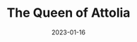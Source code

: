 ---
date: 2023-01-16
dateYear: 2023
isbn: 9780062642974
title: The Queen of Attolia
description: "The brilliant thief Eugenides has visited the Queen of Attolia's palace one too many times, leaving small tokens and then departing unseen. When his final excursion does not go as planned, he is captured by the ruthless queen."
cover: cover_queenofattolia.jpeg
coverGoogle: https://books.google.com/books/content?id=qnC5jwEACAAJ&printsec=frontcover&img=1&zoom=1&source=gbs_api
pageCount: 256
authors: Megan Whalen Turner
publishers: Greenwillow Books
published: 2017-02-28
publishedYear: 2017
bookSeries: The Queen's Thief
shelves:
- fiction
---